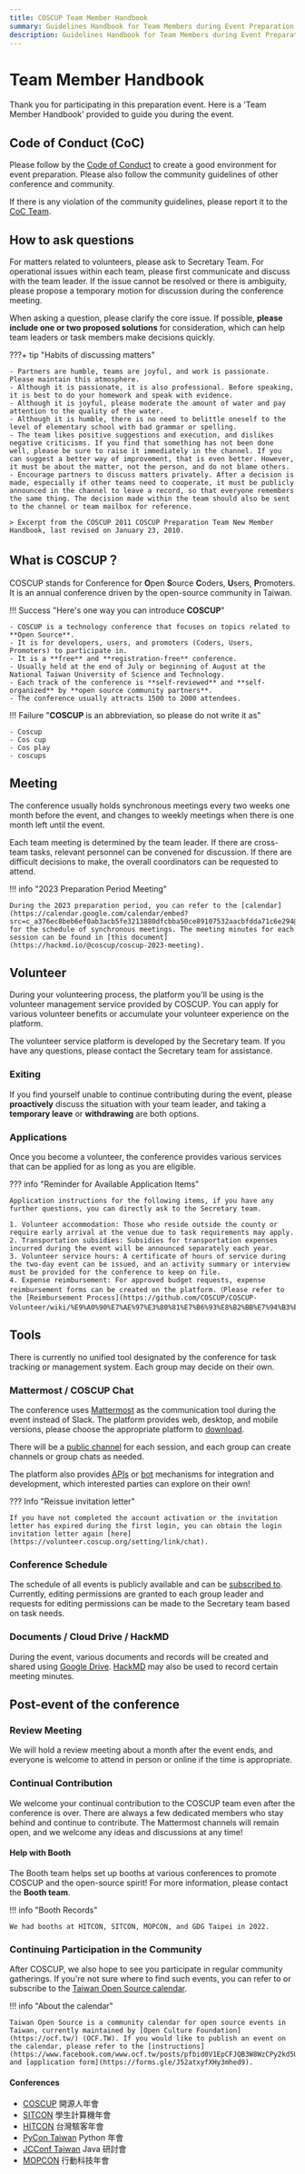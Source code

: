 ```yaml
---
title: COSCUP Team Member Handbook
summary: Guidelines Handbook for Team Members during Event Preparation Period
description: Guidelines Handbook for Team Members during Event Preparation Period
---
```


# Team Member Handbook

Thank you for participating in this preparation event. Here is a 'Team Member Handbook' provided to guide you during the event.

## Code of Conduct (CoC)

Please follow by the [Code of Conduct](https://volunteer.coscup.org/coc) to create a good environment for event preparation. Please also follow the community guidelines of other conference and community.

If there is any violation of the community guidelines, please report it to the [CoC Team](mailto:coc@coscup.org).

## How to ask questions

For matters related to volunteers, please ask to Secretary Team. For operational issues within each team, please first communicate and discuss with the team leader. If the issue cannot be resolved or there is ambiguity, please propose a temporary motion for discussion during the conference meeting.

When asking a question, please clarify the core issue. If possible, **please include one or two proposed solutions** for consideration, which can help team leaders or task members make decisions quickly.

???+ tip "Habits of discussing matters"

    - Partners are humble, teams are joyful, and work is passionate. Please maintain this atmosphere.
    - Although it is passionate, it is also professional. Before speaking, it is best to do your homework and speak with evidence.
    - Although it is joyful, please moderate the amount of water and pay attention to the quality of the water.
    - Although it is humble, there is no need to belittle oneself to the level of elementary school with bad grammar or spelling.
    - The team likes positive suggestions and execution, and dislikes negative criticisms. If you find that something has not been done well, please be sure to raise it immediately in the channel. If you can suggest a better way of improvement, that is even better. However, it must be about the matter, not the person, and do not blame others.
    - Encourage partners to discuss matters privately. After a decision is made, especially if other teams need to cooperate, it must be publicly announced in the channel to leave a record, so that everyone remembers the same thing. The decision made within the team should also be sent to the channel or team mailbox for reference.

    > Excerpt from the COSCUP 2011 COSCUP Preparation Team New Member Handbook, last revised on January 23, 2010.

## What is COSCUP？

COSCUP stands for Conference for **O**pen **S**ource **C**oders, **U**sers, **P**romoters. It is an annual conference driven by the open-source community in Taiwan.

!!! Success "Here's one way you can introduce **COSCUP**"

    - COSCUP is a technology conference that focuses on topics related to **Open Source**.
    - It is for developers, users, and promoters (Coders, Users, Promoters) to participate in.
    - It is a **free** and **registration-free** conference.
    - Usually held at the end of July or beginning of August at the National Taiwan University of Science and Technology.
    - Each track of the conference is **self-reviewed** and **self-organized** by **open source community partners**.
    - The conference usually attracts 1500 to 2000 attendees.

!!! Failure "**COSCUP** is an abbreviation, so please do not write it as"

    - Coscup
    - Cos cup
    - Cos play
    - coscups

## Meeting

The conference usually holds synchronous meetings every two weeks one month before the event, and changes to weekly meetings when there is one month left until the event.

Each team meeting is determined by the team leader. If there are cross-team tasks, relevant personnel can be convened for discussion. If there are difficult decisions to make, the overall coordinators can be requested to attend.

!!! info "2023 Preparation Period Meeting"

    During the 2023 preparation period, you can refer to the [calendar](https://calendar.google.com/calendar/embed?src=c_a376ec8beb6ef0ab3acb5fe3213880dfcbba50ce89107532aacbfdda71c6e294@group.calendar.google.com&ctz=Asia%2FTaipei) for the schedule of synchronous meetings. The meeting minutes for each session can be found in [this document](https://hackmd.io/@coscup/coscup-2023-meeting).

## Volunteer

During your volunteering process, the platform you'll be using is the volunteer management service provided by COSCUP. You can apply for various volunteer benefits or accumulate your volunteer experience on the platform.

The volunteer service platform is developed by the Secretary team. If you have any questions, please contact the Secretary team for assistance.

### Exiting

If you find yourself unable to continue contributing during the event, please **proactively** discuss the situation with your team leader, and taking a **temporary leave** or **withdrawing** are both options.

### Applications

Once you become a volunteer, the conference provides various services that can be applied for as long as you are eligible.

??? info "Reminder for Available Application Items"

    Application instructions for the following items, if you have any further questions, you can directly ask to the Secretary team.

    1. Volunteer accommodation: Those who reside outside the county or require early arrival at the venue due to task requirements may apply.
    2. Transportation subsidies: Subsidies for transportation expenses incurred during the event will be announced separately each year.
    3. Volunteer service hours: A certificate of hours of service during the two-day event can be issued, and an activity summary or interview must be provided for the conference to keep on file.
    4. Expense reimbursement: For approved budget requests, expense reimbursement forms can be created on the platform.（Please refer to the [Reimbursement Process](https://github.com/COSCUP/COSCUP-Volunteer/wiki/%E9%A0%90%E7%AE%97%E3%80%81%E7%B6%93%E8%B2%BB%E7%94%B3%E8%AB%8B%E6%B5%81%E7%A8%8B)）.

## Tools

There is currently no unified tool designated by the conference for task tracking or management system. Each group may decide on their own.

### Mattermost / COSCUP Chat

The conference uses [Mattermost](https://chat.coscup.org/) as the communication tool during the event instead of Slack. The platform provides web, desktop, and mobile versions, please choose the appropriate platform to [download](https://mattermost.com/apps/).

There will be a [public channel](https://chat.coscup.org/coscup/channels/coscup-2023) for each session, and each group can create channels or group chats as needed.

The platform also provides [APIs](https://api.mattermost.com/) or [bot](https://docs.mattermost.com/integrations/cloud-bot-accounts.html) mechanisms for integration and development, which interested parties can explore on their own!

??? Info "Reissue invitation letter"

    If you have not completed the account activation or the invitation letter has expired during the first login, you can obtain the login invitation letter again [here](https://volunteer.coscup.org/setting/link/chat).

### Conference Schedule

The schedule of all events is publicly available and can be [subscribed to](https://calendar.google.com/calendar/embed?src=c_a376ec8beb6ef0ab3acb5fe3213880dfcbba50ce89107532aacbfdda71c6e294%40group.calendar.google.com&ctz=Asia%2FTaipei). Currently, editing permissions are granted to each group leader and requests for editing permissions can be made to the Secretary team based on task needs.

### Documents / Cloud Drive / HackMD

During the event, various documents and records will be created and shared using [Google Drive](https://drive.google.com/drive/folders/0AOZjvdnZrYhQUk9PVA). [HackMD](https://hackmd.io/team/coscup) may also be used to record certain meeting minutes.

## Post-event of the conference

### Review Meeting

We will hold a review meeting about a month after the event ends, and everyone is welcome to attend in person or online if the time is appropriate.

### Continual Contribution

We welcome your continual contribution to the COSCUP team even after the conference is over. There are always a few dedicated members who stay behind and continue to contribute. The Mattermost channels will remain open, and we welcome any ideas and discussions at any time!

#### Help with Booth

The Booth team helps set up booths at various conferences to promote COSCUP and the open-source spirit! For more information, please contact the **Booth team**.

!!! info "Booth Records"

    We had booths at HITCON, SITCON, MOPCON, and GDG Taipei in 2022.

### Continuing Participation in the Community

After COSCUP, we also hope to see you participate in regular community gatherings. If you're not sure where to find such events, you can refer to or subscribe to the [Taiwan Open Source calendar](https://calendar.google.com/calendar/embed?src=p09uh8cg4uvt2ij4obf45cltsk%40group.calendar.google.com&ctz=Asia%2FTaipei).

!!! info "About the calendar"

    Taiwan Open Source is a community calendar for open source events in Taiwan, currently maintained by [Open Culture Foundation](https://ocf.tw/) (OCF.TW). If you would like to publish an event on the calendar, please refer to the [instructions](https://www.facebook.com/www.ocf.tw/posts/pfbid0V1EpCFJQB3W8WzCPy2kd5U5oe31iM8dbw9vUBbPBtVsuhzKxqHFh966fP4kaFbCyl) and [application form](https://forms.gle/J52atxyfXHy3mhed9).

#### Conferences

- [COSCUP](https:/coscup.org/) 開源人年會
- [SITCON](https://sitcon.org/) 學生計算機年會
- [HITCON](https://hitcon.org/) 台灣駭客年會
- [PyCon Taiwan](https://tw.pycon.org/) Python 年會
- [JCConf Taiwan](https://jcconf.tw/) Java 研討會
- [MOPCON](https://mopcon.org/) 行動科技年會
